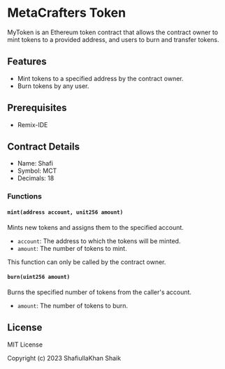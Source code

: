 # MetaCrafters Token

MyToken is an Ethereum  token contract that allows the contract owner to mint tokens to a provided address, and users to burn and transfer tokens.

## Features

- Mint tokens to a specified address by the contract owner.
- Burn tokens by any user.


## Prerequisites

- Remix-IDE

## Contract Details

- Name: Shafi
- Symbol: MCT
- Decimals: 18

### Functions

#### `mint(address account, unit256 amount)`

Mints new tokens and assigns them to the specified account.

- `account`: The address to which the tokens will be minted.
- `amount`: The number of tokens to mint.

This function can only be called by the contract owner.

#### `burn(uint256 amount)`

Burns the specified number of tokens from the caller's account.

- `amount`: The number of tokens to burn.




## License

MIT License

Copyright (c) 2023 ShafiullaKhan Shaik

